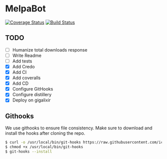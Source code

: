 # MelpaBot

[![Coverage Status](https://coveralls.io/repos/github/thiamsantos/melpa_telegram_bot/badge.svg?branch=master)](https://coveralls.io/github/thiamsantos/melpa_telegram_bot?branch=master)
[![Build Status](https://travis-ci.com/thiamsantos/melpa_telegram_bot.svg?branch=master)](https://travis-ci.com/thiamsantos/melpa_telegram_bot)

## TODO

- [ ] Humanize total downloads response
- [ ] Write Readme
- [ ] Add tests
- [x] Add Credo
- [x] Add CI
- [x] Add coveralls
- [x] Add CD
- [x] Configure GitHooks
- [x] Configure distillery
- [x] Deploy on gigalixir

## Githooks

We use githooks to ensure file consistency. Make sure to download and install the hooks after cloning the repo.

```sh
$ curl -o /usr/local/bin/git-hooks https://raw.githubusercontent.com/icefox/git-hooks/master/git-hooks
$ chmod +x /usr/local/bin/git-hooks
$ git-hooks --install
```
